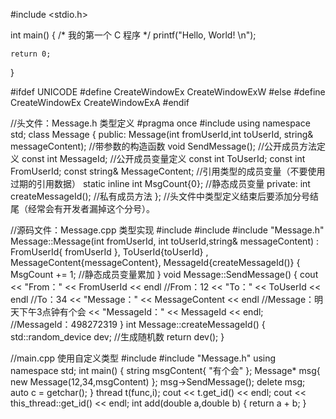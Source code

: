 #include <stdio.h>
 
int main()
{
    /* 我的第一个 C 程序 */
    printf("Hello, World! \n");
 
    return 0;
}


#ifdef UNICODE
#define CreateWindowEx  CreateWindowExW
#else
#define CreateWindowEx  CreateWindowExA
#endif

//头文件：Message.h  类型定义
#pragma once
#include <string>
using namespace std;
class Message
{
public:
	Message(int fromUserId,int toUserId, string& messageContent); //带参数的构造函数
	void SendMessage();  //公开成员方法定义
	const int MessageId;  //公开成员变量定义
	const int ToUserId;
	const int FromUserId;
	const string& MessageContent;  //引用类型的成员变量（不要使用过期的引用数据）
	static inline int MsgCount{0};  //静态成员变量
private:
	int createMessageId();  //私有成员方法
}; //头文件中类型定义结束后要添加分号结尾（经常会有开发者漏掉这个分号）。


//源码文件：Message.cpp  类型实现
#include <iostream>
#include <random>
#include "Message.h"
Message::Message(int fromUserId, int toUserId,string& messageContent) :
	FromUserId{ fromUserId },
	ToUserId{toUserId} ,
	MessageContent{messageContent},
	MessageId{createMessageId()} {
    MsgCount += 1; //静态成员变量累加
}
void Message::SendMessage() {
    cout << "From：" << FromUserId << endl  //From：12
    << "To：" << ToUserId << endl  //To：34
    << "Message：" << MessageContent << endl //Message：明天下午3点钟有个会
    << "MessageId：" << MessageId << endl;  //MessageId：498272319
}
int Message::createMessageId() {
    std::random_device dev;  //生成随机数
    return dev();
}


//main.cpp 使用自定义类型
#include <string>
#include "Message.h"
using namespace std;
int main() {
    string msgContent{ "有个会" };
    Message* msg{ new Message(12,34,msgContent) };
    msg->SendMessage();
    delete msg;
    auto c = getchar();
}
thread t(func,i);
cout << t.get_id() << endl; 
cout << this_thread::get_id() << endl; 
int add(double a,double b) {
    return a + b;
}
